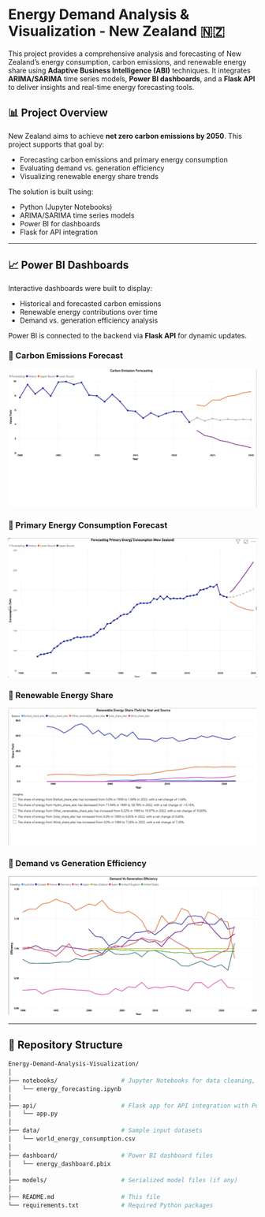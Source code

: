 # Energy Demand Analysis & Visualization - New Zealand 🇳🇿

This project provides a comprehensive analysis and forecasting of New Zealand’s energy consumption, carbon emissions, and renewable energy share using **Adaptive Business Intelligence (ABI)** techniques. It integrates **ARIMA/SARIMA** time series models, **Power BI dashboards**, and a **Flask API** to deliver insights and real-time energy forecasting tools.

## 📊 Project Overview

New Zealand aims to achieve **net zero carbon emissions by 2050**. This project supports that goal by:
- Forecasting carbon emissions and primary energy consumption
- Evaluating demand vs. generation efficiency
- Visualizing renewable energy share trends

The solution is built using:
- Python (Jupyter Notebooks)
- ARIMA/SARIMA time series models
- Power BI for dashboards
- Flask for API integration

---

## 📈 Power BI Dashboards

Interactive dashboards were built to display:
- Historical and forecasted carbon emissions
- Renewable energy contributions over time
- Demand vs. generation efficiency analysis

Power BI is connected to the backend via **Flask API** for dynamic updates.

### 🔹 Carbon Emissions Forecast
![Carbon Emissions Forecast](images//Carbon-Emmission-Forecasting.png)

### 🔹 Primary Energy Consumption Forecast
![Energy Consumption Forecast](images/Energy-Forcasting.png)

### 🔹 Renewable Energy Share
![Renewable Energy Share](images/RenewableShare.png)

### 🔹 Demand vs Generation Efficiency
![Demand vs Generation](images/DemandvsGeneration.png)

---

## 📂 Repository Structure

```bash
Energy-Demand-Analysis-Visualization/
│
├── notebooks/                  # Jupyter Notebooks for data cleaning, EDA, modeling
│   └── energy_forecasting.ipynb
│
├── api/                        # Flask app for API integration with Power BI
│   └── app.py
│
├── data/                       # Sample input datasets
│   └── world_energy_consumption.csv
│
├── dashboard/                  # Power BI dashboard files
│   └── energy_dashboard.pbix
│
├── models/                     # Serialized model files (if any)
│
├── README.md                   # This file
└── requirements.txt            # Required Python packages
